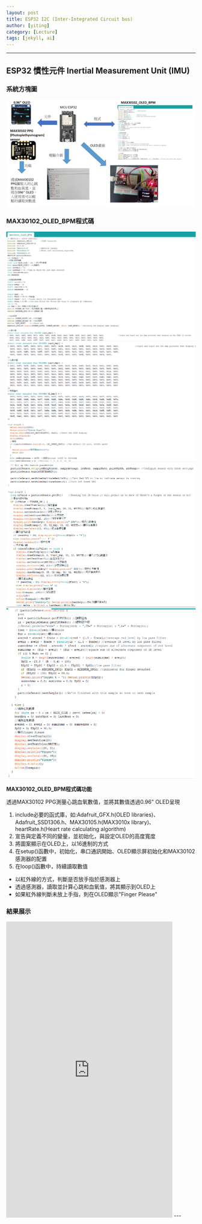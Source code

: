 ```yaml
---
layout: post
title: ESP32 I2C (Inter-Integrated Circuit bus)
author: [yiting]
category: [Lecture]
tags: [jekyll, ai]
---
```

---
## ESP32 慣性元件 Inertial Measurement Unit (IMU) 

### 系統方塊圖
![](https://github.com/hjgyjg123/MCU-project/blob/main/images/I2C%E7%B3%BB%E7%B5%B1%E6%96%B9%E5%A1%8A%E5%9C%96.jpg?raw=true)

### MAX30102_OLED_BPM程式碼
![](https://github.com/hjgyjg123/MCU-project/blob/main/images/I2C%20%E7%A8%8B%E5%BC%8F%E7%A2%BC1.png?raw=true)
![](https://github.com/hjgyjg123/MCU-project/blob/main/images/I2C%20%E7%A8%8B%E5%BC%8F%E7%A2%BC2.png?raw=true)
![](https://github.com/hjgyjg123/MCU-project/blob/main/images/I2C%20%E7%A8%8B%E5%BC%8F%E7%A2%BC3.png?raw=true)
![](https://github.com/hjgyjg123/MCU-project/blob/main/images/I2C%20%E7%A8%8B%E5%BC%8F%E7%A2%BC4.png?raw=true)

**MAX30102_OLED_BPM程式碼功能**

透過MAX30102 PPG測量心跳血氧數值，並將其數值透過0.96" OLED呈現
1. include必要的函式庫，如:Adafruit_GFX.h(OLED libraries)、Adafruit_SSD1306.h、MAX30105.h(MAX3010x library)、heartRate.h(Heart rate calculating algorithm)
2. 宣告與定義不同的變量，並初始化，與設定OLED的高度寬度
3. 將圖案顯示在OLED上，以16進制的方式
4. 在setup()函數中，初始化，串口通訊開始、OLED顯示屏初始化和MAX30102感測器的配置
5. 在loop()函數中，持續讀取數值
 - 以紅外線的方式，判斷是否放手指於感測器上
 - 透過感測器，讀取並計算心跳和血氧值，將其顯示到OLED上
 - 如果紅外線判斷未放上手指，則在OLED顯示"Finger Please"

### 結果展示
<iframe width="442" height="785" src="https://www.youtube.com/embed/gfFVXOC_KC0" title="1684415985099" frameborder="0" allow="accelerometer; autoplay; clipboard-write; encrypted-media; gyroscope; picture-in-picture; web-share" allowfullscreen></iframe>
---
